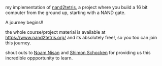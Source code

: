 <!-- @format -->

my implementation of [nand2tetris](https://www.nand2tetris.org/), a project where you build a 16 bit computer from the ground up, starting with a NAND gate.

A journey begins!!

the whole course/project material is available at https://www.nand2tetris.org/ and its absolutely free!, so you too can join this journey.

shout outs to [Noam Nisan](https://www.cs.huji.ac.il/~noam/) and [Shimon Schocken](https://www.shimonschocken.com/) for providing us this incredible oppportunity to learn.
